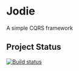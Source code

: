 # Jodie
A simple CQRS framework

## Project Status
[![Build status](https://ci.appveyor.com/api/projects/status/j3s6v3atob6sulpr?svg=true)](https://ci.appveyor.com/project/tomcook82/jodie)
